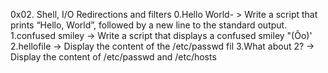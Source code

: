 0x02. Shell, I/O Redirections and filters
0.Hello World- > Write a script that prints “Hello, World”, followed by a new line to the standard output.
1.confused smiley -> Write a script that displays a confused smiley "(Ôo)'
2.hellofile -> Display the content of the /etc/passwd fil
3.What about 2? -> Display the content of /etc/passwd and /etc/hosts
